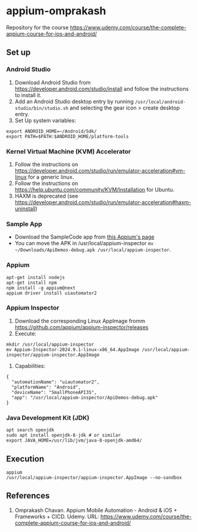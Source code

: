 # appium-omprakash
Repository for the course https://www.udemy.com/course/the-complete-appium-course-for-ios-and-android/

## Set up

### Android Studio
1. Download Android Studio from https://developer.android.com/studio/install and follow the instructions to install it.
1. Add an Android Studio desktop entry by running `/usr/local/android-studio/bin/studio.sh` and selecting the gear icon > create desktop entry. 
1. Set Up system variables:
```
export ANDROID_HOME=~/Android/Sdk/
export PATH=$PATH:$ANDROID_HOME/platform-tools
```

### Kernel Virtual Machine (KVM) Accelerator
1. Follow the instructions on https://developer.android.com/studio/run/emulator-acceleration#vm-linux for a generic linux.
1. Follow the instructions on https://help.ubuntu.com/community/KVM/Installation for Ubuntu.
1. HAXM is deprecated (see https://developer.android.com/studio/run/emulator-acceleration#haxm-uninstall)

### Sample App
* Download the SampleCode app from [this Appium's page](https://github.com/appium/appium/blob/master/packages/appium/sample-code/apps/ApiDemos-debug.apk)
* You can move the APK in /usr/local/appium-inspector `mv ~/Downloads/ApiDemos-debug.apk /usr/local/appium-inspector`.

### Appium
```
apt-get install nodejs
apt-get install npm
npm install -g appium@next
appium driver install uiautomator2
```

### Appium Inspector
1. Download the corresponding Linux AppImage fromm https://github.com/appium/appium-inspector/releases
1. Execute:
```
mkdir /usr/local/appium-inspector
mv Appium-Inspector-2024.9.1-linux-x86_64.AppImage /usr/local/appium-inspector/appium-inspector.AppImage
```
1. Capabilities:
```
{
  "automationName": "uiautomator2",
  "platformName": "Android",
  "deviceName": "SmallPhoneAPI35",
  "app": "/usr/local/appium-inspector/ApiDemos-debug.apk"
}
```

### Java Development Kit (JDK)
```
apt search openjdk
sudo apt install openjdk-8-jdk # or similar
export JAVA_HOME=/usr/lib/jvm/java-8-openjdk-amd64/
```

## Execution
```
appium
/usr/local/appium-inspector/appium-inspector.AppImage --no-sandbox
```

## References
1. Omprakash Chavan. Appium Mobile Automation - Android & iOS + Frameworks + CICD. Udemy. URL: https://www.udemy.com/course/the-complete-appium-course-for-ios-and-android/